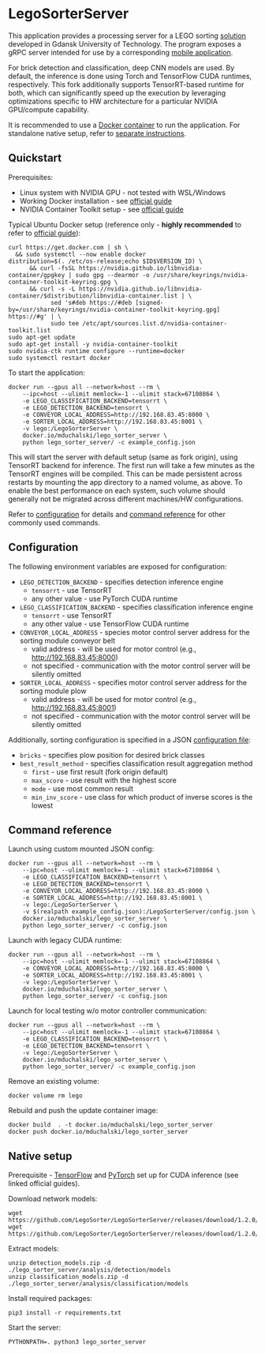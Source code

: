 # LegoSorterServer

This application provides a processing server for a LEGO sorting [solution](https://github.com/LegoSorter/) developed in Gdansk University of Technology.
The program exposes a gRPC server intended for use by a corresponding [mobile application](https://github.com/LegoSorter/LegoSorterApp).

For brick detection and classification, deep CNN models are used.
By default, the inference is done using Torch and TensorFlow CUDA runtimes, respectively.
This fork additionally supports TensorRT-based runtime for both, which can significantly speed up the execution by leveraging optimizations specific to HW architecture for a particular NVIDIA GPU/compute capability.

It is recommended to use a [Docker container](https://hub.docker.com/r/mduchalski/lego_sorter_server) to run the application.
For standalone native setup, refer to [separate instructions](#native-setup).

## Quickstart

Prerequisites:
* Linux system with NVIDIA GPU - not tested with WSL/Windows
* Working Docker installation - see [official guide](https://docs.docker.com/get-docker/)
* NVIDIA Container Toolkit setup - see [official guide](https://docs.nvidia.com/datacenter/cloud-native/container-toolkit/install-guide.html#docker)

Typical Ubuntu Docker setup (reference only - **highly recommended** to refer to [official guide](https://docs.nvidia.com/datacenter/cloud-native/container-toolkit/install-guide.html#docker)):
```commandline
curl https://get.docker.com | sh \
  && sudo systemctl --now enable docker
distribution=$(. /etc/os-release;echo $ID$VERSION_ID) \
      && curl -fsSL https://nvidia.github.io/libnvidia-container/gpgkey | sudo gpg --dearmor -o /usr/share/keyrings/nvidia-container-toolkit-keyring.gpg \
      && curl -s -L https://nvidia.github.io/libnvidia-container/$distribution/libnvidia-container.list | \
            sed 's#deb https://#deb [signed-by=/usr/share/keyrings/nvidia-container-toolkit-keyring.gpg] https://#g' | \
            sudo tee /etc/apt/sources.list.d/nvidia-container-toolkit.list
sudo apt-get update
sudo apt-get install -y nvidia-container-toolkit
sudo nvidia-ctk runtime configure --runtime=docker
sudo systemctl restart docker
```

To start the application:
```commandline
docker run --gpus all --network=host --rm \
    --ipc=host --ulimit memlock=-1 --ulimit stack=67108864 \
    -e LEGO_CLASSIFICATION_BACKEND=tensorrt \
    -e LEGO_DETECTION_BACKEND=tensorrt \
    -e CONVEYOR_LOCAL_ADDRESS=http://192.168.83.45:8000 \
    -e SORTER_LOCAL_ADDRESS=http://192.168.83.45:8001 \
    -v lego:/LegoSorterServer \
    docker.io/mduchalski/lego_sorter_server \
    python lego_sorter_server/ -c example_config.json
```

This will start the server with default setup (same as fork origin), using TensorRT backend for inference.
The first run will take a few minutes as the TensorRT engines will be compiled.
This can be made persistent across restarts by mounting the app directory to a named volume, as above.
To enable the best performance on each system, such volume should generally not be migrated across different machines/HW configurations.

Refer to [configuration](#configration) for details and [command reference](#command-reference) for other commonly used commands.

## Configuration

The following environment variables are exposed for configuration:
* `LEGO_DETECTION_BACKEND` - specifies detection inference engine
  * `tensorrt` - use TensorRT
  * any other value - use PyTorch CUDA runtime
* `LEGO_CLASSIFICATION_BACKEND` - specifies classification inference engine
  * `tensorrt` - use TensorRT
  * any other value - use TensorFlow CUDA runtime
* `CONVEYOR_LOCAL_ADDRESS` - species motor control server address for the sorting module conveyor belt
  * valid address - will be used for motor control (e.g., http://192.168.83.45:8000)
  * not specified - communication with the motor control server will be silently omitted
* `SORTER_LOCAL_ADDRESS` - specifies motor control server address for the sorting module plow
  * valid address - will be used for motor control (e.g., http://192.168.83.45:8001)
  * not specified - communication with the motor control server will be silently omitted

Additionally, sorting configuration is specified in a JSON [configuration file](example_config.json):
* `bricks` - specifies plow position for desired brick classes
* `best_result_method` - specifies classification result aggregation method
  * `first` - use first result (fork origin default)
  * `max_score` - use result with the highest score
  * `mode` - use most common result
  * `min_inv_score` - use class for which product of inverse scores is the lowest

## Command reference

Launch using custom mounted JSON config:
```
docker run --gpus all --network=host --rm \
    --ipc=host --ulimit memlock=-1 --ulimit stack=67108864 \
    -e LEGO_CLASSIFICATION_BACKEND=tensorrt \
    -e LEGO_DETECTION_BACKEND=tensorrt \
    -e CONVEYOR_LOCAL_ADDRESS=http://192.168.83.45:8000 \
    -e SORTER_LOCAL_ADDRESS=http://192.168.83.45:8001 \
    -v lego:/LegoSorterServer \
    -v $(realpath example_config.json):/LegoSorterServer/config.json \
    docker.io/mduchalski/lego_sorter_server \
    python lego_sorter_server/ -c config.json
```

Launch with legacy CUDA runtime:
```
docker run --gpus all --network=host --rm \
    --ipc=host --ulimit memlock=-1 --ulimit stack=67108864 \
    -e CONVEYOR_LOCAL_ADDRESS=http://192.168.83.45:8000 \
    -e SORTER_LOCAL_ADDRESS=http://192.168.83.45:8001 \
    -v lego:/LegoSorterServer \
    docker.io/mduchalski/lego_sorter_server \
    python lego_sorter_server/ -c config.json
```

Launch for local testing w/o motor controller communication:
```
docker run --gpus all --network=host --rm \
    --ipc=host --ulimit memlock=-1 --ulimit stack=67108864 \
    -e LEGO_CLASSIFICATION_BACKEND=tensorrt \
    -e LEGO_DETECTION_BACKEND=tensorrt \
    -v lego:/LegoSorterServer \
    docker.io/mduchalski/lego_sorter_server \
    python lego_sorter_server/ -c example_config.json
```

Remove an existing volume:
```
docker volume rm lego
```

Rebuild and push the update container image:
```
docker build  . -t docker.io/mduchalski/lego_sorter_server
docker push docker.io/mduchalski/lego_sorter_server
```

## Native setup

Prerequisite - [TensorFlow](https://www.tensorflow.org/install/pip) and [PyTorch](https://pytorch.org/get-started/locally/) set up for CUDA inference (see linked official guides).

Download network models:
```commandline
wget https://github.com/LegoSorter/LegoSorterServer/releases/download/1.2.0/detection_models.zip
wget https://github.com/LegoSorter/LegoSorterServer/releases/download/1.2.0/classification_models.zip
```

Extract models:
```commandline
unzip detection_models.zip -d ./lego_sorter_server/analysis/detection/models
unzip classification_models.zip -d ./lego_sorter_server/analysis/classification/models
```

Install required packages:
```commandline
pip3 install -r requirements.txt
```

Start the server:
```commandline
PYTHONPATH=. python3 lego_sorter_server
```
